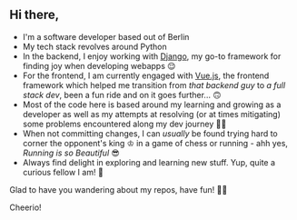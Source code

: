 ## Hi there,

- I'm a software developer based out of Berlin
- My tech stack revolves around Python
- In the backend, I enjoy working with [Django](https://www.djangoproject.com/), my go-to framework for finding joy when
  developing webapps 😌
- For the frontend, I am currently engaged with [Vue.js](https://vuejs.org/), the frontend framework which helped me
  transition from _that backend guy_ to _a full stack dev_, been a fun ride and on it goes further... 🙃
- Most of the code here is based around my learning and growing as a developer as well as my attempts at resolving (or
  at times mitigating) some problems encountered along my dev journey 💪🏼
- When not committing changes, I can _usually_ be found trying hard to corner the opponent's king ♔ in a game of chess
  or running - ahh yes, _Running is so Beautiful_ 😎
- Always find delight in exploring and learning new stuff. Yup, quite a curious fellow I am! 🤭

Glad to have you wandering about my repos, have fun! 🙌🏼

Cheerio!
